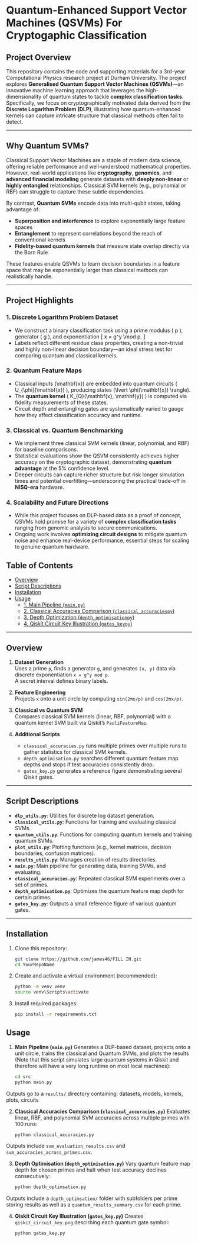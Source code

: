 # Quantum-Enhanced Support Vector Machines (QSVMs) For Cryptogaphic Classification

## Project Overview

This repository contains the code and supporting materials for a 3rd-year Computational Physics research project at Durham University. The project explores **Generalised Quantum Support Vector Machines (QSVMs)**—an innovative machine learning approach that leverages the high-dimensionality of quantum states to tackle **complex classification tasks**. Specifically, we focus on cryptographically motivated data derived from the **Discrete Logarithm Problem (DLP)**, illustrating how quantum-enhanced kernels can capture intricate structure that classical methods often fail to detect.

---

## Why Quantum SVMs?

Classical Support Vector Machines are a staple of modern data science, offering reliable performance and well-understood mathematical properties. However, real-world applications like **cryptography**, **genomics**, and **advanced financial modeling** generate datasets with **deeply non-linear** or **highly entangled** relationships. Classical SVM kernels (e.g., polynomial or RBF) can struggle to capture these subtle dependencies.

By contrast, **Quantum SVMs** encode data into multi-qubit states, taking advantage of:

- **Superposition and interference** to explore exponentially large feature spaces  
- **Entanglement** to represent correlations beyond the reach of conventional kernels  
- **Fidelity-based quantum kernels** that measure state overlap directly via the Born Rule  

These features enable QSVMs to learn decision boundaries in a feature space that may be exponentially larger than classical methods can realistically handle.

---

## Project Highlights

### 1. Discrete Logarithm Problem Dataset

- We construct a binary classification task using a prime modulus \( p \), generator \( g \), and exponentiation 
  \[
    x = g^y \mod p.
  \]
- Labels reflect different residue class properties, creating a non-trivial and highly non-linear decision boundary—an ideal stress test for comparing quantum and classical kernels.

### 2. Quantum Feature Maps

- Classical inputs \(\mathbf{x}\) are embedded into quantum circuits \( U_{\phi}(\mathbf{x}) \), producing states \(\lvert \phi(\mathbf{x}) \rangle\).
- The **quantum kernel** \( K_{Q}(\mathbf{x}, \mathbf{y}) \) is computed via fidelity measurements of these states.
- Circuit depth and entangling gates are systematically varied to gauge how they affect classification accuracy and runtime.

### 3. Classical vs. Quantum Benchmarking

- We implement three classical SVM kernels (linear, polynomial, and RBF) for baseline comparisons.
- Statistical evaluations show the QSVM consistently achieves higher accuracy on the cryptographic dataset, demonstrating **quantum advantage** at the 5% confidence level.
- Deeper circuits can capture richer structure but risk longer simulation times and potential overfitting—underscoring the practical trade-off in **NISQ-era** hardware.

### 4. Scalability and Future Directions

- While this project focuses on DLP-based data as a proof of concept, QSVMs hold promise for a variety of **complex classification tasks** ranging from genomic analysis to secure communications.
- Ongoing work involves **optimizing circuit designs** to mitigate quantum noise and enhance real-device performance, essential steps for scaling to genuine quantum hardware.


## Table of Contents
- [Overview](#overview)
- [Script Descriptions](#script-descriptions)
- [Installation](#installation)
- [Usage](#usage)
  - [1. Main Pipeline (`main.py`)](#1-main-pipeline-mainpy)
  - [2. Classical Accuracies Comparison (`classical_accuraciespy`)](#2-classical-accuracies-comparison-classical_accuraciespy)
  - [3. Depth Optimization (`depth_optimisationpy`)](#3-depth-optimization-depth_optimisationpy)
  - [4. Qiskit Circuit Key Illustration (`gates_keypy`)](#4-qiskit-circuit-key-illustration-gates_keypy)

---

## Overview

1. **Dataset Generation**  
   Uses a prime `p`, finds a generator `g`, and generates `(x, y)` data via discrete exponentiation `x = g^y mod p`.  
   A secret interval defines binary labels.

2. **Feature Engineering**  
   Projects `x` onto a unit circle by computing `sin(2πx/p)` and `cos(2πx/p)`.

3. **Classical vs Quantum SVM**  
   Compares classical SVM kernels (linear, RBF, polynomial) with a quantum kernel SVM built via Qiskit’s `PauliFeatureMap`.

4. **Additional Scripts**  
   - `classical_accuracies.py` runs multiple primes over multiple runs to gather statistics for classical SVM kernels.
   - `depth_optimisation.py` searches different quantum feature map depths and stops if test accuracies consistently drop.
   - `gates_key.py` generates a reference figure demonstrating several Qiskit gates.

---

## Script Descriptions

- **`dlp_utils.py`**: Utilities for discrete log dataset generation.  
- **`classical_utils.py`**: Functions for training and evaluating classical SVMs.  
- **`quantum_utils.py`**: Functions for computing quantum kernels and training quantum SVMs.  
- **`plot_utils.py`**: Plotting functions (e.g., kernel matrices, decision boundaries, confusion matrices).  
- **`results_utils.py`**: Manages creation of results directories.  
- **`main.py`**: Main pipeline for generating data, training SVMs, and evaluating.  
- **`classical_accuracies.py`**: Repeated classical SVM experiments over a set of primes.  
- **`depth_optimisation.py`**: Optimizes the quantum feature map depth for certain primes.  
- **`gates_key.py`**: Outputs a small reference figure of various quantum gates.

---

## Installation

1. Clone this repository:

   ```bash
   git clone https://github.com/james46/FILL IN.git
   cd YourRepoName


2. Create and activate a virtual environment (recommended):

   ```bash
   python -m venv venv
   source venv\Scripts\activate

5. Install required packages:

   ```bash
   pip install -r requirements.txt


## Usage

1. **Main Pipeline (`main.py`)**
   Generates a DLP-based dataset, projects onto a unit circle, trains the classical and Quantum SVMs, and plots the results (Note that this script simulates large quantum systems in Qiskit and therefore will have a very long runtime on most local machines):

   ```bash
   cd src
   python main.py

Outputs go to a `results/` directory containing: datasets, models, kernels, plots, circuits

2. **Classical Accuracies Comparison (`classical_accuracies.py`)**
   Evaluates linear, RBF, and polynomial SVM accuracies across multiple primes with 100 runs:

   ```bash
   python classical_accuracies.py

Outputs include `svm_evaluation_results.csv` and `svm_accuracies_across_primes.csv`.

3. **Depth Optimisation (`depth_optimisation.py`)**
   Vary quantum feature map depth for chosen primes and halt when test accuracy declines consecutively:

   ```bash
   python depth_optimsation.py

Outputs include a `depth_optimsation/` folder with subfolders per prime storing results as well as a `quantum_results_summary.csv` for each prime.

4. **Qiskit Circuit Key Illustration (`gates_key.py`)**
   Creates `qiskit_circuit_key.png` descirbing each quantum gate symbol:

   ```bash
   python gates_key.py